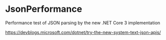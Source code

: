 # JsonPerformance
Performance test of JSON parsing by the new .NET Core 3 implementation

https://devblogs.microsoft.com/dotnet/try-the-new-system-text-json-apis/